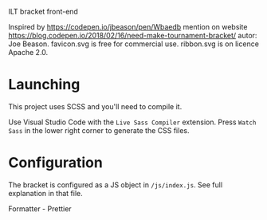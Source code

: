 ILT bracket front-end

Inspired by https://codepen.io/jbeason/pen/Wbaedb mention on website https://blog.codepen.io/2018/02/16/need-make-tournament-bracket/ autor: Joe Beason.
favicon.svg is free for commercial use.
ribbon.svg is on licence Apache 2.0.

# Launching

This project uses SCSS and you'll need to compile it.

Use Visual Studio Code with the `Live Sass Compiler` extension. Press `Watch Sass` in the lower right corner to generate the CSS files.

# Configuration

The bracket is configured as a JS object in `/js/index.js`. See full explanation in that file.

Formatter - Prettier
